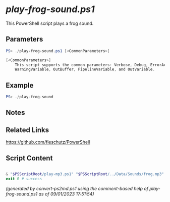 *play-frog-sound.ps1*
================

This PowerShell script plays a frog sound.

Parameters
----------
```powershell
PS> ./play-frog-sound.ps1 [<CommonParameters>]

[<CommonParameters>]
    This script supports the common parameters: Verbose, Debug, ErrorAction, ErrorVariable, WarningAction, 
    WarningVariable, OutBuffer, PipelineVariable, and OutVariable.
```

Example
-------
```powershell
PS> ./play-frog-sound

```

Notes
-----

Related Links
-------------
https://github.com/fleschutz/PowerShell

Script Content
--------------
```powershell

& "$PSScriptRoot/play-mp3.ps1" "$PSScriptRoot/../Data/Sounds/frog.mp3"
exit 0 # success
```

*(generated by convert-ps2md.ps1 using the comment-based help of play-frog-sound.ps1 as of 09/01/2023 17:51:54)*
